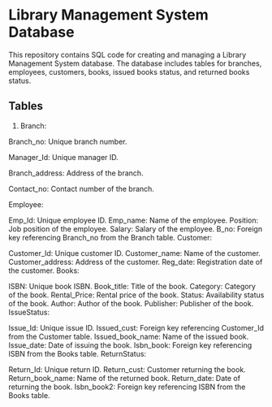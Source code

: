 # Library Management System Database
This repository contains SQL code for creating and managing a Library Management System database. The database includes tables for branches, employees, customers, books, issued books status, and returned books status.

## Tables
1. Branch:

Branch_no: Unique branch number.

Manager_Id: Unique manager ID.

Branch_address: Address of the branch.

Contact_no: Contact number of the branch.

Employee:

Emp_Id: Unique employee ID.
Emp_name: Name of the employee.
Position: Job position of the employee.
Salary: Salary of the employee.
B_no: Foreign key referencing Branch_no from the Branch table.
Customer:

Customer_Id: Unique customer ID.
Customer_name: Name of the customer.
Customer_address: Address of the customer.
Reg_date: Registration date of the customer.
Books:

ISBN: Unique book ISBN.
Book_title: Title of the book.
Category: Category of the book.
Rental_Price: Rental price of the book.
Status: Availability status of the book.
Author: Author of the book.
Publisher: Publisher of the book.
IssueStatus:

Issue_Id: Unique issue ID.
Issued_cust: Foreign key referencing Customer_Id from the Customer table.
Issued_book_name: Name of the issued book.
Issue_date: Date of issuing the book.
Isbn_book: Foreign key referencing ISBN from the Books table.
ReturnStatus:

Return_Id: Unique return ID.
Return_cust: Customer returning the book.
Return_book_name: Name of the returned book.
Return_date: Date of returning the book.
Isbn_book2: Foreign key referencing ISBN from the Books table.
